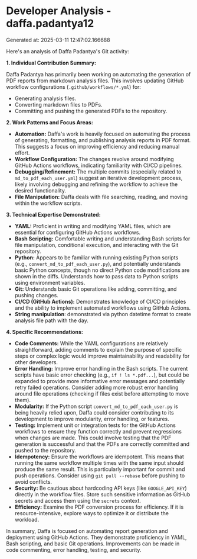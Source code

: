 # Developer Analysis - daffa.padantya12
Generated at: 2025-03-11 12:47:02.166688

Here's an analysis of Daffa Padantya's Git activity:

**1. Individual Contribution Summary:**

Daffa Padantya has primarily been working on automating the generation of PDF reports from markdown analysis files. This involves updating GitHub workflow configurations (`.github/workflows/*.yml`) for:

*   Generating analysis files.
*   Converting markdown files to PDFs.
*   Committing and pushing the generated PDFs to the repository.

**2. Work Patterns and Focus Areas:**

*   **Automation:** Daffa's work is heavily focused on automating the process of generating, formatting, and publishing analysis reports in PDF format. This suggests a focus on improving efficiency and reducing manual effort.
*   **Workflow Configuration:** The changes revolve around modifying GitHub Actions workflows, indicating familiarity with CI/CD pipelines.
*   **Debugging/Refinement:**  The multiple commits (especially related to `md_to_pdf_each_user.yml`) suggest an iterative development process, likely involving debugging and refining the workflow to achieve the desired functionality.
*   **File Manipulation:**  Daffa deals with file searching, reading, and moving within the workflow scripts.

**3. Technical Expertise Demonstrated:**

*   **YAML:** Proficient in writing and modifying YAML files, which are essential for configuring GitHub Actions workflows.
*   **Bash Scripting:**  Comfortable writing and understanding Bash scripts for file manipulation, conditional execution, and interacting with the Git repository.
*   **Python:** Appears to be familiar with running existing Python scripts (e.g., `convert_md_to_pdf_each_user.py`), and potentially understands basic Python concepts, though no direct Python code modifications are shown in the diffs.  Understands how to pass data to Python scripts using environment variables.
*   **Git:**  Understands basic Git operations like adding, committing, and pushing changes.
*   **CI/CD (GitHub Actions):** Demonstrates knowledge of CI/CD principles and the ability to implement automated workflows using GitHub Actions.
*   **String manipulation**: demonstrated via python datetime format to create analysis file path with the day.

**4. Specific Recommendations:**

*   **Code Comments:** While the YAML configurations are relatively straightforward, adding comments to explain the purpose of specific steps or complex logic would improve maintainability and readability for other developers.
*   **Error Handling:** Improve error handling in the Bash scripts. The current scripts have basic error checking (e.g., `if ! ls *.pdf...`), but could be expanded to provide more informative error messages and potentially retry failed operations. Consider adding more robust error handling around file operations (checking if files exist before attempting to move them).
*   **Modularity:**  If the Python script `convert_md_to_pdf_each_user.py` is being heavily relied upon, Daffa could consider contributing to its development to improve modularity, error handling, or features.
*   **Testing:** Implement unit or integration tests for the GitHub Actions workflows to ensure they function correctly and prevent regressions when changes are made. This could involve testing that the PDF generation is successful and that the PDFs are correctly committed and pushed to the repository.
*   **Idempotency:** Ensure the workflows are idempotent. This means that running the same workflow multiple times with the same input should produce the same result. This is particularly important for commit and push operations. Consider using `git pull --rebase` before pushing to avoid conflicts.
*   **Security:**  Be cautious about hardcoding API keys (like `GOOGLE_API_KEY`) directly in the workflow files. Store such sensitive information as GitHub secrets and access them using the `secrets` context.
*   **Efficiency:** Examine the PDF conversion process for efficiency. If it is resource-intensive, explore ways to optimize it or distribute the workload.

In summary, Daffa is focused on automating report generation and deployment using GitHub Actions. They demonstrate proficiency in YAML, Bash scripting, and basic Git operations. Improvements can be made in code commenting, error handling, testing, and security.
